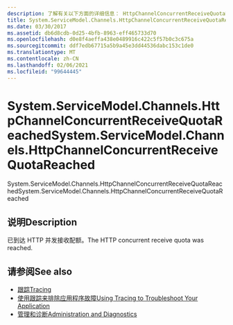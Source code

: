 ```yaml
---
description: 了解有关以下方面的详细信息： HttpChannelConcurrentReceiveQuotaReached
title: System.ServiceModel.Channels.HttpChannelConcurrentReceiveQuotaReached
ms.date: 03/30/2017
ms.assetid: db6d8cdb-0d25-4bfb-8963-eff465733d70
ms.openlocfilehash: d0e8f4aeffa438e0489916c422c5f57b0c3c675a
ms.sourcegitcommit: ddf7edb67715a5b9a45e3dd44536dabc153c1de0
ms.translationtype: MT
ms.contentlocale: zh-CN
ms.lasthandoff: 02/06/2021
ms.locfileid: "99644445"
---
```

# <a name="systemservicemodelchannelshttpchannelconcurrentreceivequotareached"></a><span data-ttu-id="c0c41-103">System.ServiceModel.Channels.HttpChannelConcurrentReceiveQuotaReached</span><span class="sxs-lookup"><span data-stu-id="c0c41-103">System.ServiceModel.Channels.HttpChannelConcurrentReceiveQuotaReached</span></span>

<span data-ttu-id="c0c41-104">System.ServiceModel.Channels.HttpChannelConcurrentReceiveQuotaReached</span><span class="sxs-lookup"><span data-stu-id="c0c41-104">System.ServiceModel.Channels.HttpChannelConcurrentReceiveQuotaReached</span></span>  
  
## <a name="description"></a><span data-ttu-id="c0c41-105">说明</span><span class="sxs-lookup"><span data-stu-id="c0c41-105">Description</span></span>  

 <span data-ttu-id="c0c41-106">已到达 HTTP 并发接收配额。</span><span class="sxs-lookup"><span data-stu-id="c0c41-106">The HTTP concurrent receive quota was reached.</span></span>  
  
## <a name="see-also"></a><span data-ttu-id="c0c41-107">请参阅</span><span class="sxs-lookup"><span data-stu-id="c0c41-107">See also</span></span>

- [<span data-ttu-id="c0c41-108">跟踪</span><span class="sxs-lookup"><span data-stu-id="c0c41-108">Tracing</span></span>](index.md)
- [<span data-ttu-id="c0c41-109">使用跟踪来排除应用程序故障</span><span class="sxs-lookup"><span data-stu-id="c0c41-109">Using Tracing to Troubleshoot Your Application</span></span>](using-tracing-to-troubleshoot-your-application.md)
- [<span data-ttu-id="c0c41-110">管理和诊断</span><span class="sxs-lookup"><span data-stu-id="c0c41-110">Administration and Diagnostics</span></span>](../index.md)
